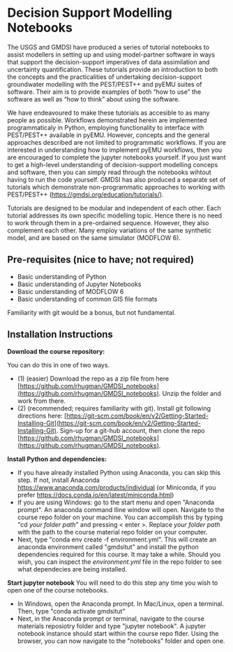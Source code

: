 # Decision Support Modelling Notebooks

The USGS and GMDSI have produced a series of tutorial notebooks to assist modellers in setting up and using model-partner software in ways that support the decision-support imperatives of data assimilation and uncertainty quantification. These tutorials provide an introduction to both the concepts and the practicalities of undertaking decision-support groundwater modelling with the PEST/PEST++ and pyEMU suites of software. Their aim is to provide examples of both “how to use” the software as well as “how to think” about using the software. 

We have endeavoured to make these tutorials as accesible to as many people as possible. Workflows demonstrated herein are implemented programmaticaly in Python, employing functionality to interface with PEST/PEST++ available in pyEMU. However, concepts and the general approaches described are not limited to programmatic workflows. If you are interested in understanding how to implement pyEMU workflows, then you are encouraged to complete the jupyter notebooks yourself. If you just want to get a high-level understanding of decision-support modelling conceps and software, then you can simply read through the notebooks wihtout having to run the code yourself. GMDSI has also produced a separate set of tutorials which demonstrate non-programmatic approaches to working with PEST/PEST++ (https://gmdsi.org/education/tutorials/). 

Tutorials are designed to be modular and independent of each other. Each tutorial addresses its own specific modelling topic. Hence there is no need to work through them in a pre-ordained sequence. However, they also complement each other. Many employ variations of the same synthetic model, and are based on the same simulator (MODFLOW 6). 

## Pre-requisites (nice to have; not required)
 - Basic understanding of Python 
 - Basic understanding of Jupyter Notebooks
 - Basic understanding of MODFLOW 6
 - Basic understanding of common GIS file formats

Familiarity with git would be a bonus, but not fundamental.

## Installation Instructions

**Download the course repository:**

You can do this in one of two ways. 
 - (1) (easier) Download the repo as a zip file from here [https://github.com/rhugman/GMDSI_notebooks](https://github.com/rhugman/GMDSI_notebooks). Unzip the folder and work from there.
 - (2) (recommended; requires familiarity with git). Install git following directions here: [https://git-scm.com/book/en/v2/Getting-Started-Installing-Git](https://git-scm.com/book/en/v2/Getting-Started-Installing-Git). Sign-up for a git-hub account, then clone the repo [https://github.com/rhugman/GMDSI_notebooks](https://github.com/rhugman/GMDSI_notebooks).

**Install Python and dependencies:**
 - If you have already installed Python using Anaconda, you can skip this step. If not, install Anaconda https://www.anaconda.com/products/individual (or Miniconda, if you prefer https://docs.conda.io/en/latest/miniconda.html)
 - If you are using Windows: go to the start menu and open "Anaconda prompt". An anaconda command lline window will open. Navigate to the course repo folder on your machine. You can accomplish this by typing "cd *your folder path*" and pressing < enter >. Replace *your folder path* with the  path to the course material repo folder on your computer.
 - Next, type "conda env create -f environment.yml". This will create an anaconda environment called "gmdsitut" and install the python dependencies required for this course. It may take a while. Should you wish, you can inspect the *environment.yml* file in the repo folder to see what dependecies are being installed.

**Start jupyter notebook**
You will need to do this step any time you wish to open one of the course notebooks.
 - In Windows, open the Anaconda prompt. In Mac/Linux, open a terminal. Then, type "conda activate gmdsitut"
 - Next, in the Anaconda prompt or terminal, navigate to the course materials reposiotry folder and type "jupyter notebook". A jupyter notebook instance should start within the course repo flder. Using the browser, you can now navigate to the "notebooks" folder and open one.
